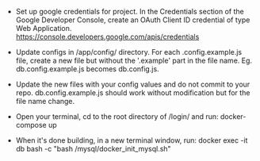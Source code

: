 - Set up google credentials for project. In the Credentials section of the Google Developer Console, create an OAuth Client ID credential of type Web Application. 
https://console.developers.google.com/apis/credentials

- Update configs in /app/config/ directory. For each .config.example.js file, create a new file but without the '.example' part in the file name. Eg. db.config.example.js becomes db.config.js. 

- Update the new files with your config values and do not commit to your repo. db.config.example.js should work without modification but for the file name change.

- Open your terminal, cd to the root directory of /login/ and run:
docker-compose up

- When it's done building, in a new terminal window, run:
docker exec -it db bash -c "bash /mysql/docker_init_mysql.sh"


